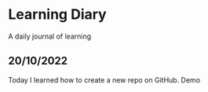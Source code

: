 # Learning Diary
A daily journal of learning

## 20/10/2022

Today I learned how to create a new repo on GitHub. Demo
